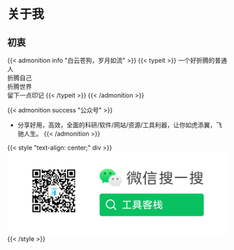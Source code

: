 # 关于我





## 初衷
{{< admonition info "白云苍狗，岁月如流" >}}
 {{< typeit >}}
  一个好折腾的普通人<br>
  折腾自己<br>
  折腾世界<br>
  留下一点印记
 {{< /typeit >}}
{{< /admonition >}}

{{< admonition success "公众号" >}}
- 分享好用，高效，全面的科研/软件/网站/资源/工具利器，让你如虎添翼，飞驰人生。
{{< /admonition >}}

{{< style "text-align: center;" div >}}
 ![公众号](/images/toolkz.png)
{{< /style >}}
